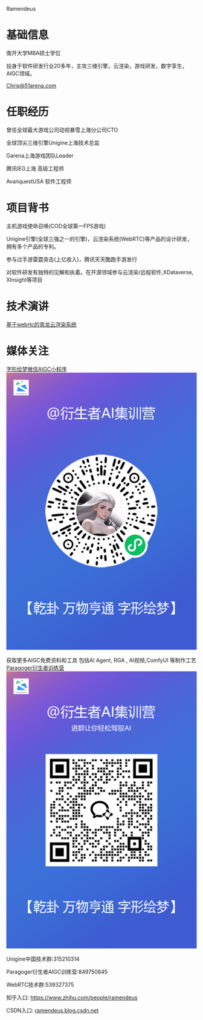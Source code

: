 Ramendeus

# 基础信息


南开大学MBA硕士学位

投身于软件研发行业20多年，主攻三维引擎，云渲染，游戏研发，数字孪生，AIGC领域。

Chris@51arena.com


# 任职经历
曾任全球最大游戏公司动视暴雪上海分公司CTO

全球顶尖三维引擎Unigine上海技术总监

Garena上海游戏团队Leader

腾讯IEG上海 高级工程师

AvanquestUSA 软件工程师

# 项目背书
主机游戏使命召唤(COD全球第一FPS游戏)

Unigine引擎(全球三强之一的引擎)，云渲染系统(WebRTC)等产品的设计研发，拥有多个产品的专利。

参与过手游雷霆突击(上亿收入)，腾讯天天酷跑手游发行

对软件研发有独特的见解和执着。在开源领域参与云渲染/远程软件,XDataverse, XInsight等项目


# 技术演讲

[基于webrtc的青龙云渲染系统](https://www.shxcj.com/archives/category/allinovation/innovation)



# 媒体关注



[字形绘梦微信AIGC小程序](https://www.shxcj.com/archives/category/allinovation/phototalk)
![](/img/小程序码.png)




获取更多AIGC免费资料和工具
包括AI Agent, RGA , AI视频,ComfyUI  等制作工艺
[Paragoger衍生者训练营](https://www.2img.ai)
![](/img/RA群永久二维码.png)


Unigine中国技术群:315210314

Paragoger衍生者AIGC训练营:849750845

WebRTC技术群:539327375

知乎入口: <a href="https://www.zhihu.com/people/ramendeus">https://www.zhihu.com/people/ramendeus</a>

CSDN入口: <a href="https://www.zhihu.com/people/ramendeus">ramendeus.blog.csdn.net</a>